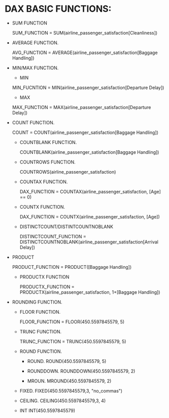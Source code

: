 # DAX BASIC FUNCTIONS:

- SUM FUNCTION

	SUM_FUNCTION = SUM(airline_passenger_satisfaction[Cleanliness])

- AVERAGE FUNCTION.

	AVG_FUNCTION = AVERAGE(airline_passenger_satisfaction[Baggage Handling])

- MIN/MAX FUNCTION.

	- MIN
	
	MIN_FUCNTION = MIN(airline_passenger_satisfaction[Departure Delay])

	- MAX
	
	MAX_FUNCTION = MAX(airline_passenger_satisfaction[Departure Delay])

- COUNT FUNCTION.

	COUNT = COUNT(airline_passenger_satisfaction[Baggage Handling])

	- COUNTBLANK FUNCTION.
	
		COUNTBLANK(airline_passenger_satisfaction[Baggage Handling])

	- COUNTROWS FUNCTION.
	
		COUNTROWS(airline_passenger_satisfaction)

	- COUNTAX FUNCTION.
	
		DAX_FUNCTION = COUNTAX(airline_passenger_satisfaction, [Age] == 0)

	- COUNTX FUNCTION.
	
		DAX_FUNCTION = COUNTX(airline_passenger_satisfaction, [Age])

	- DISTINCTCOUNT/DISTINTCOUNTNOBLANK
	
		DISTINCTCOUNT_FUNCTION = DISTINCTCOUNTNOBLANK(airline_passenger_satisfaction[Arrival Delay])

- PRODUCT

	PRODUCT_FUNCTION = PRODUCT([Baggage Handling])

	- PRODUCTX FUNCTION 
	
		PRODUCTX_FUNCTION = PRODUCTX(airline_passenger_satisfaction, 1+[Baggage Handling])

- ROUNDING FUNCTION.

	- FLOOR FUNCTION.
	
		FLOOR_FUNCTION = FLOOR(450.5597845579, 5)

	- TRUNC FUNCTION.
	
		TRUNC_FUNCTION = TRUNC(450.5597845579, 5)

	- ROUND FUNCTION.

		- ROUND.
			ROUND(450.5597845579, 5)

		- ROUNDDOWN.
			ROUNDDOWN(450.5597845579, 2)

		- MROUN.
			MROUND(450.5597845579, 2)

	- FIXED.
		FIXED(450.5597845579,3, "no_commas")

	- CEILING.
		CEILING(450.5597845579,3, 4)

	- INT
		INT(450.5597845579)
